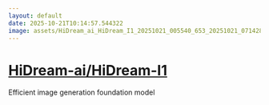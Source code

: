 ```yaml
---
layout: default
date: 2025-10-21T10:14:57.544322
image: assets/HiDream_ai_HiDream_I1_20251021_005540_653_20251021_071428--20251021T091429137--cropped.png
---
```


# [HiDream-ai/HiDream-I1](https://github.com/HiDream-ai/HiDream-I1/)

Efficient image generation foundation model
